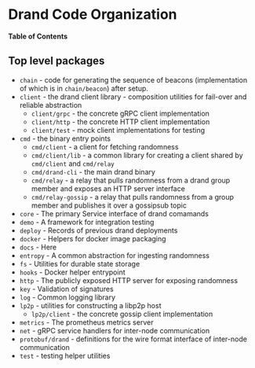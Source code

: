# Drand Code Organization

<!-- START doctoc generated TOC please keep comment here to allow auto update -->
<!-- DON'T EDIT THIS SECTION, INSTEAD RE-RUN doctoc TO UPDATE -->
**Table of Contents**

<!-- END doctoc generated TOC please keep comment here to allow auto update -->

## Top level packages

* `chain` - code for generating the sequence of beacons (implementation of which is in `chain/beacon`) after setup.
* `client` - the drand client library - composition utilities for fail-over and reliable abstraction
  * `client/grpc` - the concrete gRPC client implementation
  * `client/http` - the concrete HTTP client implementation
  * `client/test` - mock client implementations for testing
* `cmd` - the binary entry points
  * `cmd/client` - a client for fetching randomness
  * `cmd/client/lib` - a common library for creating a client shared by `cmd/client` and `cmd/relay`
  * `cmd/drand-cli` - the main drand binary
  * `cmd/relay` - a relay that pulls randomness from a drand group member and exposes an HTTP server interface
  * `cmd/relay-gossip` - a relay that pulls randomness from a group member and publishes it over a gossipsub topic
* `core` - The primary Service interface of drand comamands
* `demo` - A framework for integration testing
* `deploy` - Records of previous drand deployments
* `docker` - Helpers for docker image packaging
* `docs` - Here
* `entropy` - A common abstraction for ingesting randomness
* `fs` - Utilities for durable state storage
* `hooks` - Docker helper entrypoint
* `http` - The publicly exposed HTTP server for exposing randomness
* `key` - Validation of signatures
* `log` - Common logging library
* `lp2p` - utilities for constructing a libp2p host
  * `lp2p/client` - the concrete gossip client implementation
* `metrics` - The prometheus metrics server
* `net` - gRPC service handlers for inter-node communication
* `protobuf/drand` - definitions for the wire format interface of inter-node communication
* `test` - testing helper utilities
